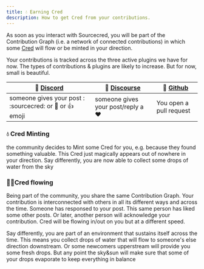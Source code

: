 ```yaml
---
title: 💧 Earning Cred
description: How to get Cred from your contributions.
---
```


As soon as you interact with Sourcecred, you will be part of the Contribution Graph (i.e. a network of connected contributions) in which some [Cred] will flow or be minted in your direction. 


Your contributions is tracked across the three active plugins we have for now. The types of contributions & plugins are likely to increase. But for now, small is beautiful.


| 💬 [Discord] | 🧵 [Discourse] | 🦠 [Github]|
| -- | -- | -- |
|someone gives your post : :sourcecred:  or :100: or :+1: emoji | someone gives your post/reply a :heart: | You open a pull request  |




### 💧 Cred Minting
the community decides to Mint some Cred for you, e.g. because they found something valuable. This Cred just magically appears out of nowhere in your direction. Say differently, you are now able to collect some drops of water from the sky



### 🏄🏾Cred flowing
Being part of the community, you share the same Contribution Graph. Your contribution is interconnected with others in all its different ways and across the time. Someone has responsed to your post. This same person has liked some other posts. Or later, another person will acknowledge your contribution. Cred will be flowing in/out on you but at a different speed. 

Say differently, you are part of an environment that sustains itself across the time. This means you collect drops of water that will flow to someone's else direction downstream. Or some newcomers upperstream will provide you some fresh drops. But any point the sky&sun will make sure that some of your drops evaporate to keep everything in balance

[cred]: cred.md
[Discord]: https://discord.gg/XVFwCm
[Discourse]: https://discourse.sourcecred.io/
[Github]: https://github.com/sourcecred/sourcecred


